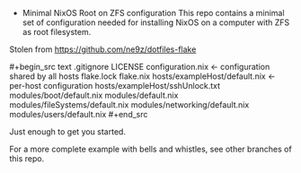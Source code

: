 * Minimal NixOS Root on ZFS configuration
This repo contains a minimal set of configuration needed for
installing NixOS on a computer with ZFS as root filesystem.

Stolen from https://github.com/ne9z/dotfiles-flake

#+begin_src text
.gitignore
LICENSE
configuration.nix   <- configuration shared by all hosts
flake.lock
flake.nix
hosts/exampleHost/default.nix  <- per-host configuration
hosts/exampleHost/sshUnlock.txt
modules/boot/default.nix
modules/default.nix
modules/fileSystems/default.nix
modules/networking/default.nix
modules/users/default.nix
#+end_src

Just enough to get you started.

For a more complete example with bells and whistles, see other
branches of this repo.
